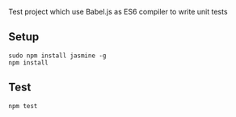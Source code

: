 Test project which use Babel.js as ES6 compiler to write unit tests

## Setup

```
sudo npm install jasmine -g
npm install
```

## Test

```
npm test
```
